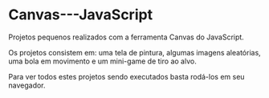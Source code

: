 # Canvas---JavaScript
Projetos pequenos realizados com a ferramenta Canvas do JavaScript.

Os projetos consistem em: uma tela de pintura, algumas imagens aleatórias, uma bola em movimento e um mini-game de tiro ao alvo.

Para ver todos estes projetos sendo executados basta rodá-los em seu navegador.
